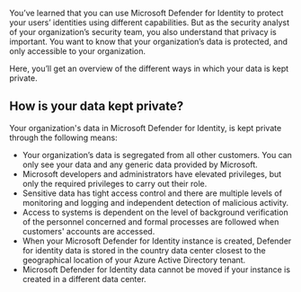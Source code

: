 You’ve learned that you can use Microsoft Defender for Identity to protect your users’ identities using different capabilities. But as the security analyst of your organization’s security team, you also understand that privacy is important. You want to know that your organization’s data is protected, and only accessible to your organization.

Here, you’ll get an overview of the different ways in which your data is kept private.

## How is your data kept private?

Your organization's data in Microsoft Defender for Identity, is kept private through the following means:

- Your organization’s data is segregated from all other customers. You can only see your data and any generic data provided by Microsoft.
- Microsoft developers and administrators have elevated privileges, but only the required privileges to carry out their role.
- Sensitive data has tight access control and there are multiple levels of monitoring and logging and independent detection of malicious activity.
- Access to systems is dependent on the level of background verification of the personnel concerned and formal processes are followed when customers' accounts are accessed.
- When your Microsoft Defender for Identity instance is created, Defender for identity data is stored in the country data center closest to the geographical location of your Azure Active Directory tenant.
- Microsoft Defender for Identity data cannot be moved if your instance is created in a different data center.

